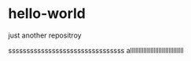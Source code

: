 # hello-world
just another repositroy

ssssssssssssssssssssssssssssssss
allllllllllllllllllllllllllllllll

